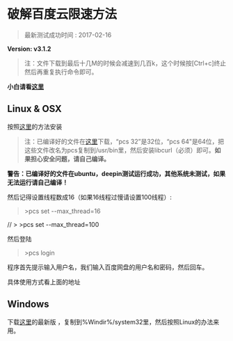# 破解百度云限速方法

> 最新测试成功时间 : 2017-02-16

**Version: v3.1.2**

> 注：文件下载到最后十几M的时候会减速到几百k，这个时候按[Ctrl+c]终止然后再重复执行命令即可。

**小白请看[这里](http://tieba.baidu.com/p/4922742135)**

## Linux & OSX

按照[这里](https://github.com/GangZhuo/BaiduPCS)的方法安装

> 注：已编译好的文件在[这里](https://tpedutw-my.sharepoint.com/personal/redapple0204_tp_edu_tw/_layouts/15/onedrive.aspx?id=%2fpersonal%2fredapple0204_tp_edu_tw%2fDocuments%2f%E5%88%86%E4%BA%AB%2ftmp&FolderCTID=0x012000A5CA3BE026B1014B9EB822D90151DA44)下载，“pcs 32”是32位，“pcs 64"是64位，把这些文件改名为pcs复制到/usr/bin里，然后安装libcurl（必须）即可。**如果担心安全问题，请自己编译。**

**警告：已编译好的文件在ubuntu，deepin测试运行成功，其他系统未测试，如果无法运行请自己编译！**

然后记得设置线程数成16（如果16线程过慢请设置100线程）:

> \>pcs set --max_thread=16

// > \>pcs set --max_thread=100

然后登陆

> \>pcs login

程序首先提示输入用户名，我们输入百度网盘的用户名和密码，然后回车。

具体使用方式看上面的地址

## Windows

下载[这里](https://github.com/GangZhuo/BaiduPCS/releases)的最新版 ，复制到%Windir%/system32里，然后按照Linux的办法来用。
